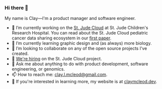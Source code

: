### Hi there 👋

My name is Clay—I'm a product manager and software engineer.

- 🔭 I’m currently working on the [St. Jude Cloud] at St. Jude Children's Research Hospital. You can read about the St. Jude Cloud pediatric cancer data sharing ecosystem in our [first paper].
- 🌱 I’m currently learning graphic design and (as always) more biology.
- 👥 I’m looking to collaborate on any of the open source projects I've created.
- 🤔 [We're hiring] on the St. Jude Cloud project.
- 💬 Ask me about anything to do with product development, software engineering, or genomics.
- 📫 How to reach me: [clay.l.mcleod@gmail.com](mailto:clay.l.mcleod@gmail.com).
- 🚀 If you're interested in learning more, my website is at [claymcleod.dev].

[first paper]: https://cancerdiscovery.aacrjournals.org/content/11/5/1082
[St. Jude Cloud]: https://stjude.cloud
[claymcleod.dev]: https://claymcleod.dev
[We're hiring]: https://claymcleod.dev/jobs

